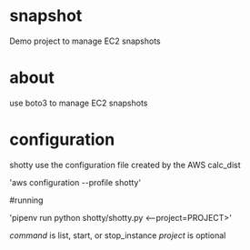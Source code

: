 # snapshot

Demo project to manage EC2 snapshots

# about
use boto3 to manage EC2 snapshots

# configuration

shotty use the configuration file created by the AWS calc_dist

'aws configuration --profile shotty'

#running

'pipenv run python shotty/shotty.py <command> <--project=PROJECT>'

*command* is list, start, or stop_instance
*project* is optional
